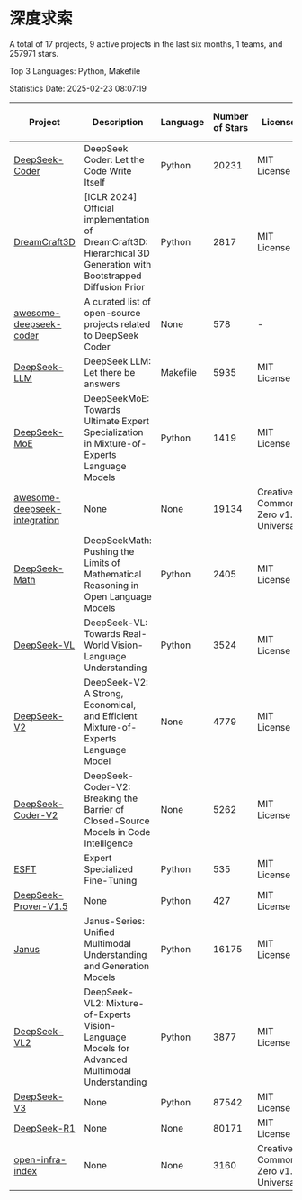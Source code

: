 # 深度求索

A total of 17 projects, 9 active projects in the last six months, 1 teams, and 257971 stars.

Top 3 Languages: Python, Makefile

Statistics Date: 2025-02-23 08:07:19

| Project | Description | Language | Number of Stars | License | Creation Date | Last Updated Date | Last Pushed Date |
| --- | --- | --- | --- | --- | --- | --- | --- |
| [DeepSeek-Coder](https://github.com/deepseek-ai/DeepSeek-Coder) | DeepSeek Coder: Let the Code Write Itself | Python | 20231 | MIT License | 2023-10-20 | 2025-02-23 | 2024-05-21 |
| [DreamCraft3D](https://github.com/deepseek-ai/DreamCraft3D) | [ICLR 2024] Official implementation of DreamCraft3D: Hierarchical 3D Generation with Bootstrapped Diffusion Prior | Python | 2817 | MIT License | 2023-10-23 | 2025-02-23 | 2024-08-21 |
| [awesome-deepseek-coder](https://github.com/deepseek-ai/awesome-deepseek-coder) | A curated list of open-source projects related to DeepSeek Coder | None | 578 | - | 2023-11-06 | 2025-02-23 | 2024-04-03 |
| [DeepSeek-LLM](https://github.com/deepseek-ai/DeepSeek-LLM) | DeepSeek LLM: Let there be answers | Makefile | 5935 | MIT License | 2023-11-29 | 2025-02-23 | 2024-02-04 |
| [DeepSeek-MoE](https://github.com/deepseek-ai/DeepSeek-MoE) | DeepSeekMoE: Towards Ultimate Expert Specialization in Mixture-of-Experts Language Models | Python | 1419 | MIT License | 2024-01-02 | 2025-02-23 | 2024-01-16 |
| [awesome-deepseek-integration](https://github.com/deepseek-ai/awesome-deepseek-integration) | None | None | 19134 | Creative Commons Zero v1.0 Universal | 2024-01-11 | 2025-02-23 | 2025-02-21 |
| [DeepSeek-Math](https://github.com/deepseek-ai/DeepSeek-Math) | DeepSeekMath: Pushing the Limits of Mathematical Reasoning in Open Language Models | Python | 2405 | MIT License | 2024-02-05 | 2025-02-22 | 2024-04-15 |
| [DeepSeek-VL](https://github.com/deepseek-ai/DeepSeek-VL) | DeepSeek-VL: Towards Real-World Vision-Language Understanding | Python | 3524 | MIT License | 2024-03-07 | 2025-02-23 | 2024-04-24 |
| [DeepSeek-V2](https://github.com/deepseek-ai/DeepSeek-V2) | DeepSeek-V2: A Strong, Economical, and Efficient Mixture-of-Experts Language Model | None | 4779 | MIT License | 2024-04-22 | 2025-02-23 | 2024-09-25 |
| [DeepSeek-Coder-V2](https://github.com/deepseek-ai/DeepSeek-Coder-V2) | DeepSeek-Coder-V2: Breaking the Barrier of Closed-Source Models in Code Intelligence | None | 5262 | MIT License | 2024-06-14 | 2025-02-23 | 2024-09-24 |
| [ESFT](https://github.com/deepseek-ai/ESFT) | Expert Specialized Fine-Tuning | Python | 535 | MIT License | 2024-07-04 | 2025-02-22 | 2024-09-22 |
| [DeepSeek-Prover-V1.5](https://github.com/deepseek-ai/DeepSeek-Prover-V1.5) | None | Python | 427 | MIT License | 2024-08-15 | 2025-02-23 | 2024-08-16 |
| [Janus](https://github.com/deepseek-ai/Janus) | Janus-Series: Unified Multimodal Understanding and Generation Models | Python | 16175 | MIT License | 2024-10-18 | 2025-02-23 | 2025-02-01 |
| [DeepSeek-VL2](https://github.com/deepseek-ai/DeepSeek-VL2) | DeepSeek-VL2: Mixture-of-Experts Vision-Language Models for Advanced Multimodal Understanding | Python | 3877 | MIT License | 2024-12-13 | 2025-02-23 | 2025-02-20 |
| [DeepSeek-V3](https://github.com/deepseek-ai/DeepSeek-V3) | None | Python | 87542 | MIT License | 2024-12-26 | 2025-02-23 | 2025-02-18 |
| [DeepSeek-R1](https://github.com/deepseek-ai/DeepSeek-R1) | None | None | 80171 | MIT License | 2025-01-20 | 2025-02-23 | 2025-02-18 |
| [open-infra-index](https://github.com/deepseek-ai/open-infra-index) | None | None | 3160 | Creative Commons Zero v1.0 Universal | 2025-02-21 | 2025-02-23 | 2025-02-21 |
